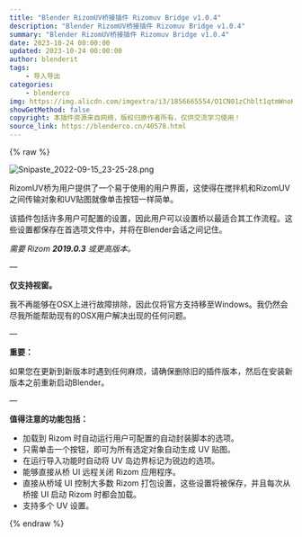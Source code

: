 ```yaml
---
title: "Blender RizomUV桥接插件 Rizomuv Bridge v1.0.4"
description: "Blender RizomUV桥接插件 Rizomuv Bridge v1.0.4"
summary: "Blender RizomUV桥接插件 Rizomuv Bridge v1.0.4"
date: 2023-10-24 00:00:00
updated: 2023-10-24 00:00:00
author: blenderit
tags: 
    - 导入导出
categories:
    - blenderco
img: https://img.alicdn.com/imgextra/i3/1856665554/O1CN01zChblt1qtmWnoKSEm_!!1856665554.png
showGetMethod: false
copyright: 本插件资源来自网络，版权归原作者所有，仅供交流学习使用！
source_link: https://blenderco.cn/40578.html
---
```


{% raw %}
<p><img class="aligncenter" src="https://img.alicdn.com/imgextra/i3/1856665554/O1CN01zChblt1qtmWnoKSEm_!!1856665554.png" alt="Snipaste_2022-09-15_23-25-28.png"></p><p>RizomUV桥为用户提供了一个易于使用的用户界面，这使得在搅拌机和RizomUV之间传输对象和UV贴图就像单击按钮一样简单。</p><p>该插件包括许多用户可配置的设置，因此用户可以设置桥以最适合其工作流程。这些设置都保存在首选项文件中，并将在Blender会话之间记住。</p><p><em>需要 Rizom <strong>2019.0.3</strong> 或更高版本。</em></p><p><em>—</em></p><p><strong>仅支持视窗。</strong></p><p>我不再能够在OSX上进行故障排除，因此仅将官方支持移至Windows。我仍然会尽我所能帮助现有的OSX用户解决出现的任何问题。</p><p>—</p><p><strong>重要：</strong></p><p>如果您在更新到新版本时遇到任何麻烦，请确保删除旧的插件版本，然后在安装新版本之前重新启动Blender。</p><p>—</p><p><strong>值得注意的功能包括：</strong></p><ul type="disc">
<li>加载到 Rizom 时自动运行用户可配置的自动封装脚本的选项。</li>
<li>只需单击一个按钮，即可为所有选定对象自动生成 UV 贴图。</li>
<li>在运行导入功能时自动将 UV 岛边界标记为锐边的选项。</li>
<li>能够直接从桥 UI 远程关闭 Rizom 应用程序。</li>
<li>直接从桥域 UI 控制大多数 Rizom 打包设置，这些设置将被保存，并且每次从桥接 UI 启动 Rizom 时都会加载。</li>
<li>支持多个 UV 设置。</li>
</ul>
<div style="display: none">blenderco</div>
{% endraw %}